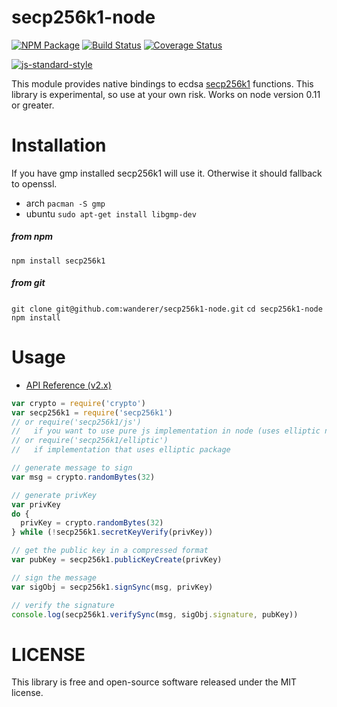 # secp256k1-node

[![NPM Package](https://img.shields.io/npm/v/secp256k1-node.svg?style=flat-square)](https://www.npmjs.org/package/secp256k1-node)
[![Build Status](https://img.shields.io/travis/wanderer/secp256k1-node.svg?branch=master&style=flat-square)](https://travis-ci.org/wanderer/secp256k1-node)
[![Coverage Status](https://img.shields.io/coveralls/wanderer/secp256k1-node.svg?style=flat-square)](https://coveralls.io/r/wanderer/secp256k1-node)

[![js-standard-style](https://cdn.rawgit.com/feross/standard/master/badge.svg)](https://github.com/feross/standard)

This module provides native bindings to ecdsa [secp256k1](https://github.com/bitcoin/secp256k1) functions.
This library is experimental, so use at your own risk. Works on node version 0.11 or greater.

# Installation

If you have gmp installed secp256k1 will use it. Otherwise it should fallback to openssl.
* arch `pacman -S gmp`
* ubuntu `sudo apt-get install libgmp-dev`

##### from npm

`npm install secp256k1`

##### from git

`git clone git@github.com:wanderer/secp256k1-node.git`
`cd secp256k1-node`
`npm install`

# Usage

* [API Reference (v2.x)](API.md)

```js
var crypto = require('crypto')
var secp256k1 = require('secp256k1')
// or require('secp256k1/js')
//   if you want to use pure js implementation in node (uses elliptic now)
// or require('secp256k1/elliptic')
//   if implementation that uses elliptic package

// generate message to sign
var msg = crypto.randomBytes(32)

// generate privKey
var privKey
do {
  privKey = crypto.randomBytes(32)
} while (!secp256k1.secretKeyVerify(privKey))

// get the public key in a compressed format
var pubKey = secp256k1.publicKeyCreate(privKey)

// sign the message
var sigObj = secp256k1.signSync(msg, privKey)

// verify the signature
console.log(secp256k1.verifySync(msg, sigObj.signature, pubKey))
```

# LICENSE

This library is free and open-source software released under the MIT license.
